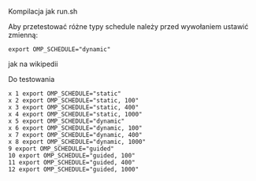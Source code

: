 Kompilacja jak run.sh

Aby przetestować różne typy schedule należy przed wywołaniem ustawić zmienną:

```
export OMP_SCHEDULE="dynamic" 
```

jak na wikipedii

Do testowania

```
x 1 export OMP_SCHEDULE="static"
x 2 export OMP_SCHEDULE="static, 100"
x 3 export OMP_SCHEDULE="static, 400"
x 4 export OMP_SCHEDULE="static, 1000"
x 5 export OMP_SCHEDULE="dynamic"
x 6 export OMP_SCHEDULE="dynamic, 100"
x 7 export OMP_SCHEDULE="dynamic, 400"
x 8 export OMP_SCHEDULE="dynamic, 1000"
9 export OMP_SCHEDULE="guided"
10 export OMP_SCHEDULE="guided, 100"
11 export OMP_SCHEDULE="guided, 400"
12 export OMP_SCHEDULE="guided, 1000"
```
